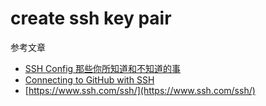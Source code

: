 # create ssh key pair
参考文章

- [SSH Config 那些你所知道和不知道的事](https://deepzz.com/post/how-to-setup-ssh-config.html)
- [Connecting to GitHub with SSH](https://help.github.com/articles/connecting-to-github-with-ssh/)
- [https://www.ssh.com/ssh/](https://www.ssh.com/ssh/)